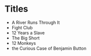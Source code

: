 # Titles

* A River Runs Through It
* Fight Club
* 12 Years a Slave
* The Big Short
* 12 Monkeys
* the Curious Case of Benjamin Button
